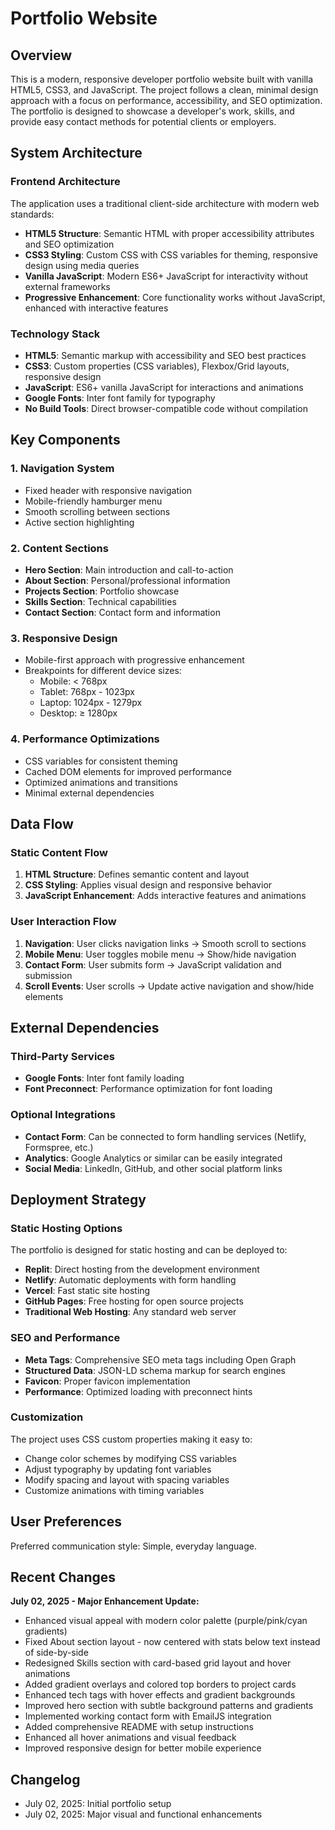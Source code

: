 # Portfolio Website

## Overview

This is a modern, responsive developer portfolio website built with vanilla HTML5, CSS3, and JavaScript. The project follows a clean, minimal design approach with a focus on performance, accessibility, and SEO optimization. The portfolio is designed to showcase a developer's work, skills, and provide easy contact methods for potential clients or employers.

## System Architecture

### Frontend Architecture
The application uses a traditional client-side architecture with modern web standards:

- **HTML5 Structure**: Semantic HTML with proper accessibility attributes and SEO optimization
- **CSS3 Styling**: Custom CSS with CSS variables for theming, responsive design using media queries
- **Vanilla JavaScript**: Modern ES6+ JavaScript for interactivity without external frameworks
- **Progressive Enhancement**: Core functionality works without JavaScript, enhanced with interactive features

### Technology Stack
- **HTML5**: Semantic markup with accessibility and SEO best practices
- **CSS3**: Custom properties (CSS variables), Flexbox/Grid layouts, responsive design
- **JavaScript**: ES6+ vanilla JavaScript for interactions and animations
- **Google Fonts**: Inter font family for typography
- **No Build Tools**: Direct browser-compatible code without compilation

## Key Components

### 1. Navigation System
- Fixed header with responsive navigation
- Mobile-friendly hamburger menu
- Smooth scrolling between sections
- Active section highlighting

### 2. Content Sections
- **Hero Section**: Main introduction and call-to-action
- **About Section**: Personal/professional information
- **Projects Section**: Portfolio showcase
- **Skills Section**: Technical capabilities
- **Contact Section**: Contact form and information

### 3. Responsive Design
- Mobile-first approach with progressive enhancement
- Breakpoints for different device sizes:
  - Mobile: < 768px
  - Tablet: 768px - 1023px
  - Laptop: 1024px - 1279px
  - Desktop: ≥ 1280px

### 4. Performance Optimizations
- CSS variables for consistent theming
- Cached DOM elements for improved performance
- Optimized animations and transitions
- Minimal external dependencies

## Data Flow

### Static Content Flow
1. **HTML Structure**: Defines semantic content and layout
2. **CSS Styling**: Applies visual design and responsive behavior
3. **JavaScript Enhancement**: Adds interactive features and animations

### User Interaction Flow
1. **Navigation**: User clicks navigation links → Smooth scroll to sections
2. **Mobile Menu**: User toggles mobile menu → Show/hide navigation
3. **Contact Form**: User submits form → JavaScript validation and submission
4. **Scroll Events**: User scrolls → Update active navigation and show/hide elements

## External Dependencies

### Third-Party Services
- **Google Fonts**: Inter font family loading
- **Font Preconnect**: Performance optimization for font loading

### Optional Integrations
- **Contact Form**: Can be connected to form handling services (Netlify, Formspree, etc.)
- **Analytics**: Google Analytics or similar can be easily integrated
- **Social Media**: LinkedIn, GitHub, and other social platform links

## Deployment Strategy

### Static Hosting Options
The portfolio is designed for static hosting and can be deployed to:
- **Replit**: Direct hosting from the development environment
- **Netlify**: Automatic deployments with form handling
- **Vercel**: Fast static site hosting
- **GitHub Pages**: Free hosting for open source projects
- **Traditional Web Hosting**: Any standard web server

### SEO and Performance
- **Meta Tags**: Comprehensive SEO meta tags including Open Graph
- **Structured Data**: JSON-LD schema markup for search engines
- **Favicon**: Proper favicon implementation
- **Performance**: Optimized loading with preconnect hints

### Customization
The project uses CSS custom properties making it easy to:
- Change color schemes by modifying CSS variables
- Adjust typography by updating font variables
- Modify spacing and layout with spacing variables
- Customize animations with timing variables

## User Preferences

Preferred communication style: Simple, everyday language.

## Recent Changes

**July 02, 2025 - Major Enhancement Update:**
- Enhanced visual appeal with modern color palette (purple/pink/cyan gradients)
- Fixed About section layout - now centered with stats below text instead of side-by-side
- Redesigned Skills section with card-based grid layout and hover animations
- Added gradient overlays and colored top borders to project cards
- Enhanced tech tags with hover effects and gradient backgrounds
- Improved hero section with subtle background patterns and gradients
- Implemented working contact form with EmailJS integration
- Added comprehensive README with setup instructions
- Enhanced all hover animations and visual feedback
- Improved responsive design for better mobile experience

## Changelog

- July 02, 2025: Initial portfolio setup
- July 02, 2025: Major visual and functional enhancements